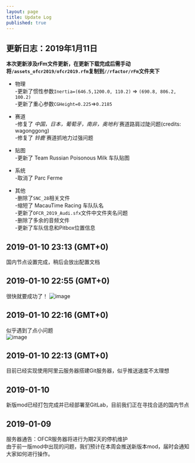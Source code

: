 ```yaml
---
layout: page
title: Update Log
published: true
---  
```

## 更新日志：2019年1月11日 
**本次更新涉及rFm文件更新，在更新下载完成后需手动将`/assets_ofcr2019/ofcr2019.rfm`复制到`//rfactor/rFm`文件夹下** 
* 物理  
-更新了惯性参数`Inertia=(646.5,1200.0, 110.2)` => `(690.8, 806.2, 100.2)`  
-更新了重心参数`CGHeight=0.225`=>`0.2185`  

* 赛道  
-修复了 _中国，日本，葡萄牙，南非，奥地利_ 赛道路肩过陡问题(credits: wagonggong)  
-修复了 _铃鹿_ 赛道抓地力过强问题  

* 贴图  
-更新了 Team Russian Poisonous Milk 车队贴图  

* 系统  
-取消了 Parc Ferme  

* 其他  
-删除了`SNC_28`相关文件  
-缩短了 MacauTime Racing 车队队名  
-更新了`OFCR_2019_Audi.sfx`文件中文件夹名问题  
-删除了多余的音频文件  
-更新了车队信息和Pitbox位置信息    
  

## 2019-01-10 23:13 (GMT+0)  
国内节点设置完成，稍后会放出配置文档  

## 2019-01-10 22:55 (GMT+0)  
很快就要成功了！ 
![image](https://i.ibb.co/yVxWSJn/dewf.png)  

## 2019-01-10 22:16 (GMT+0)  
似乎遇到了点小问题  
![image](https://i.ibb.co/52qst8J/error.png)  

## 2019-01-10 22:13 (GMT+0)  
目前已经实现使用阿里云服务器搭建Git服务器，似乎推送速度不太理想  

## 2019-01-10  
新版mod已经打包完成并已经部署至GitLab，目前我们正在寻找合适的国内节点  

## 2019-01-09
服务器通告：OFCR服务器将进行为期2天的停机维护  
由于前一版mod中出现的问题，我们预计在本周会推送新版本mod，届时会通知大家如何进行操作。  